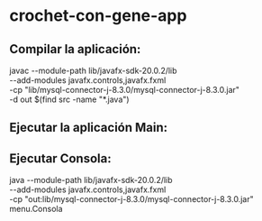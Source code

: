 # crochet-con-gene-app


## Compilar la aplicación:

javac --module-path lib/javafx-sdk-20.0.2/lib \
      --add-modules javafx.controls,javafx.fxml \
      -cp "lib/mysql-connector-j-8.3.0/mysql-connector-j-8.3.0.jar" \
      -d out $(find src -name "*.java")

## Ejecutar la aplicación Main:
<!-- 
java --module-path lib/javafx-sdk-20.0.2/lib \
     --add-modules javafx.controls,javafx.fxml \
     -cp "out:lib/mysql-connector-j-8.3.0/mysql-connector-j-8.3.0.jar" \
     menu.Main -->

## Ejecutar Consola:
java --module-path lib/javafx-sdk-20.0.2/lib \
     --add-modules javafx.controls,javafx.fxml \
     -cp "out:lib/mysql-connector-j-8.3.0/mysql-connector-j-8.3.0.jar" \
     menu.Consola